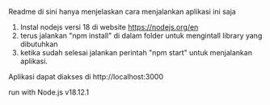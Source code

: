 Readme di sini hanya menjelaskan cara menjalankan aplikasi ini saja

1. Instal nodejs versi 18 di website https://nodejs.org/en
2. terus jalankan "npm install" di dalam folder untuk mengintall library yang dibutuhkan
3. ketika sudah selesai jalankan perintah "npm start" untuk menjalankan aplikasi.

Aplikasi dapat diakses di http://localhost:3000


run with Node.js v18.12.1

